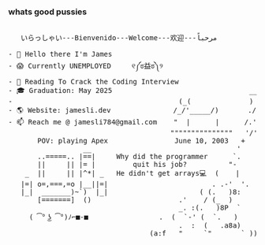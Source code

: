 ### whats good pussies

<!--
**skxvtchy/skxvtchy** is a ✨ _special_ ✨ repository because its `README.md` (this file) appears on your GitHub profile.
Here are some ideas to get you started:
-->
<pre>
                                                                   ,:
   いらっしゃい---Bienvenido---Welcome---欢迎---مرحباً             ,' |
                                                                /   :           __,-~~/~    `---.    
- 👋 Hello there I'm James                                   --'   /           _/_,---(      ,    )          
- 😱 Currently UNEMPLOYED     ୧༼ಠ益ಠ༽୨                       \/ />/        __ /        <    /   )  \___
- 📰 Reading To Crack the Coding Interview                   / /_\--===;;;'====------------------===;;;===------ -
- 🎓 Graduation: May 2025                                 __/   /            \/  ~"~"~"~"~"~\~"~)~"/
-                                        (_(              ) '-. /            (_ (   \  (     >    \)
- 🌎 Website: jamesli.dev               /_/'_____/)       ./  :\              \_( _ <         >_>'
- 📫 Reach me @ jamesli784@gmail.com    "  |      |      /.' '                 ~ `-i' ::>|--"
                                       """""""""""""""   '/'                         I;|.|.|
       POV: playing Apex                June 10, 2003   +                           <|i::|i|`.
                  __                                   '                           (` ^'"`-' ")
       ..=====.. |==|     Why did the programmer      `.                  ,---.          U 
       ||     || |= |         quit his job?          "-                  ;     \         ;   
    _  ||     || |^*| _   He didn't get arrays💻  (    |            .==\""/==.  `-.___.-'
   |=| o=,===,=o |__||=|                         . .-'  '.          ((+) .  .:)
   |_|  _______)~`)  |_|                      ( (.   )8:            |'.-(o)-.'|  
       [=======]  ()                     .'    / (_  )              \/  \_/  \/   
                                         _. :(.   )8P  `                            
     ( ͡° ͜ʖ ͡°)ﾉ⌐■-■                 .  (  `-' (  `.   )                    Thanks For Visiting!!!
                                         .  :  (   .a8a)                      pls hire me :)
                                  (a:f   "     `"       ` ))
</pre>
